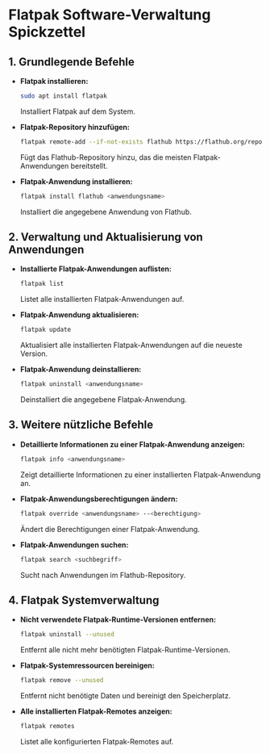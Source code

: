 # Flatpak Software-Verwaltung Spickzettel



## 1. Grundlegende Befehle

- **Flatpak installieren:**
  ```bash
  sudo apt install flatpak
  ```
  Installiert Flatpak auf dem System.

- **Flatpak-Repository hinzufügen:**
  ```bash
  flatpak remote-add --if-not-exists flathub https://flathub.org/repo/flathub.flatpakrepo
  ```
  Fügt das Flathub-Repository hinzu, das die meisten Flatpak-Anwendungen bereitstellt.

- **Flatpak-Anwendung installieren:**
  ```bash
  flatpak install flathub <anwendungsname>
  ```
  Installiert die angegebene Anwendung von Flathub.

## 2. Verwaltung und Aktualisierung von Anwendungen

- **Installierte Flatpak-Anwendungen auflisten:**
  ```bash
  flatpak list
  ```
  Listet alle installierten Flatpak-Anwendungen auf.

- **Flatpak-Anwendung aktualisieren:**
  ```bash
  flatpak update
  ```
  Aktualisiert alle installierten Flatpak-Anwendungen auf die neueste Version.

- **Flatpak-Anwendung deinstallieren:**
  ```bash
  flatpak uninstall <anwendungsname>
  ```
  Deinstalliert die angegebene Flatpak-Anwendung.

## 3. Weitere nützliche Befehle

- **Detaillierte Informationen zu einer Flatpak-Anwendung anzeigen:**
  ```bash
  flatpak info <anwendungsname>
  ```
  Zeigt detaillierte Informationen zu einer installierten Flatpak-Anwendung an.

- **Flatpak-Anwendungsberechtigungen ändern:**
  ```bash
  flatpak override <anwendungsname> --<berechtigung>
  ```
  Ändert die Berechtigungen einer Flatpak-Anwendung.

- **Flatpak-Anwendungen suchen:**
  ```bash
  flatpak search <suchbegriff>
  ```
  Sucht nach Anwendungen im Flathub-Repository.

## 4. Flatpak Systemverwaltung

- **Nicht verwendete Flatpak-Runtime-Versionen entfernen:**
  ```bash
  flatpak uninstall --unused
  ```
  Entfernt alle nicht mehr benötigten Flatpak-Runtime-Versionen.

- **Flatpak-Systemressourcen bereinigen:**
  ```bash
  flatpak remove --unused
  ```
  Entfernt nicht benötigte Daten und bereinigt den Speicherplatz.

- **Alle installierten Flatpak-Remotes anzeigen:**
  ```bash
  flatpak remotes
  ```
  Listet alle konfigurierten Flatpak-Remotes auf.
